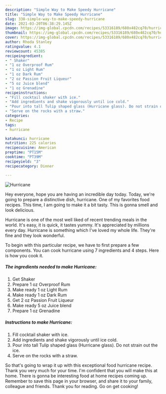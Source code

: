 ```yaml
---
description: "Simple Way to Make Speedy Hurricane"
title: "Simple Way to Make Speedy Hurricane"
slug: 338-simple-way-to-make-speedy-hurricane
date: 2021-03-20T06:38:29.145Z
image: https://img-global.cpcdn.com/recipes/53316189/680x482cq70/hurricane-recipe-main-photo.jpg
thumbnail: https://img-global.cpcdn.com/recipes/53316189/680x482cq70/hurricane-recipe-main-photo.jpg
cover: https://img-global.cpcdn.com/recipes/53316189/680x482cq70/hurricane-recipe-main-photo.jpg
author: Rhoda Stanley
ratingvalue: 4.1
reviewcount: 45385
recipeingredient:
- " Shaker"
- "1 oz Overproof Rum"
- "1 oz Light Rum"
- "1 oz Dark Rum"
- "2 oz Passion Fruit Liqueur"
- "5 oz Juice blend"
- "1 oz Grenadine"
recipeinstructions:
- "Fill cocktail shaker with ice."
- "Add ingredients and shake vigorously until ice cold."
- "Pour into tall Tulip shaped glass (Hurricane glass). Do not strain out the ice."
- "Serve on the rocks with a straw."
categories:
- Recipe
tags:
- hurricane

katakunci: hurricane 
nutrition: 225 calories
recipecuisine: American
preptime: "PT15M"
cooktime: "PT39M"
recipeyield: "3"
recipecategory: Dinner

---
```



![Hurricane](https://img-global.cpcdn.com/recipes/53316189/680x482cq70/hurricane-recipe-main-photo.jpg)

Hey everyone, hope you are having an incredible day today. Today, we're going to prepare a distinctive dish, hurricane. One of my favorites food recipes. This time, I am going to make it a bit tasty. This is gonna smell and look delicious.

Hurricane is one of the most well liked of recent trending meals in the world. It's easy, it is quick, it tastes yummy. It's appreciated by millions every day. Hurricane is something which I've loved my whole life. They're fine and they look wonderful.




To begin with this particular recipe, we have to first prepare a few components. You can cook hurricane using 7 ingredients and 4 steps. Here is how you cook it.

<!--inarticleads1-->

##### The ingredients needed to make Hurricane:

1. Get  Shaker
1. Prepare 1 oz Overproof Rum
1. Make ready 1 oz Light Rum
1. Make ready 1 oz Dark Rum
1. Get 2 oz Passion Fruit Liqueur
1. Make ready 5 oz Juice blend
1. Prepare 1 oz Grenadine




<!--inarticleads2-->

##### Instructions to make Hurricane:

1. Fill cocktail shaker with ice.
1. Add ingredients and shake vigorously until ice cold.
1. Pour into tall Tulip shaped glass (Hurricane glass). Do not strain out the ice.
1. Serve on the rocks with a straw.




So that's going to wrap it up with this exceptional food hurricane recipe. Thank you very much for your time. I'm confident that you will make this at home. There is gonna be interesting food at home recipes coming up. Remember to save this page in your browser, and share it to your family, colleague and friends. Thank you for reading. Go on get cooking!
